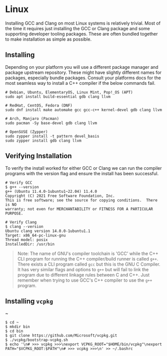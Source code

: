 # Linux

Installing GCC and Clang on most Linux systems is relatively trivial. Most of the time it requires just installing the GCC or Clang package and some supporting developer tooling packages. These are often bundled together to make installation as simple as possible.

## Installing

Depending on your platform you will use a different package manager and package upstream repository. These might have slightly different names for packages, especially bundle packages. Consult your platforms docs for the most seamless way to install a C++ compiler if the below commands fail.

```console
# Debian, Ubuntu, ElementaryOS, Linux Mint, Pop!_OS (APT)
sudo apt install build-essential gdb clang llvm

# RedHat, CentOS, Fedora (DNF)
sudo dnf install make automake gcc gcc-c++ kernel-devel gdb clang llvm 

# Arch, Manjaro (Pacman)
sudo pacman -Sy base-devel gdb clang llvm

# OpenSUSE (Zypper)
sudo zypper install -t pattern devel_basis
sudo zypper install gdb clang llvm
```

## Verifying Installation

To verify the install worked for either GCC or Clang we can run the compiler programs with the version flag and ensure the install has been successful.

```console
# Verify GCC
$ g++ --version
g++ (Ubuntu 11.4.0-1ubuntu1~22.04) 11.4.0
Copyright (C) 2021 Free Software Foundation, Inc.
This is free software; see the source for copying conditions.  There is NO
warranty; not even for MERCHANTABILITY or FITNESS FOR A PARTICULAR PURPOSE.

# Verify Clang
$ clang --version
Ubuntu clang version 14.0.0-1ubuntu1.1
Target: x86_64-pc-linux-gnu
Thread model: posix
InstalledDir: /usr/bin
```

> Note: The name of GNU's compiler toolchain is 'GCC' while the C++ CLI program for running the C++ compiler/build runner is called `g++`. There exists a CLI program called `gcc` but this is the GNU C Compiler. It has very similar flags and options to `g++` but will fail to link the program due to different linkage rules between C and C++. Just remember when trying to use GCC's C++ compiler to use the `g++` program.

## Installing `vcpkg`

~

<!-- markdownlint-disable MD014 -->

```console
$ cd ~
$ mkdir bin
$ cd bin
$ git clone https://github.com/Microsoft/vcpkg.git
$ ./vcpkg/bootstrap-vcpkg.sh
$ echo '\n# >>> vcpkg >>>\nexport VCPKG_ROOT="$HOME/bin/vcpkg"\nexport PATH="$VCPKG_ROOT:$PATH"\n# >>> vcpkg >>>\n' >> ~/.bashrc
```

<!-- markdownlint-disable MD014 -->
